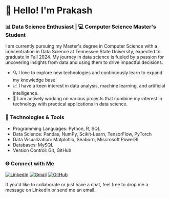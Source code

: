 # 👋 Hello! I'm Prakash

### 📊 Data Science Enthusiast | 💻 Computer Science Master's Student

I am currently pursuing my Master's degree in Computer Science with a concentration in Data Science at Tennessee State University, expected to graduate in Fall 2024. My journey in data science is fueled by a passion for uncovering insights from data and using them to drive impactful decisions.

- 🔍 I love to explore new technologies and continuously learn to expand my knowledge base.
- 📈 I have a keen interest in data analysis, machine learning, and artificial intelligence.
- 🚀 I am actively working on various projects that combine my interest in technology with practical applications in data science.

### 🔧 Technologies & Tools
- Programming Languages: Python, R, SQL
- Data Science: Pandas, NumPy, Scikit-Learn, TensorFlow, PyTorch
- Data Visualization: Matplotlib, Seaborn, Miscrosoft PowerBI
- Databases: MySQL
- Version Control: Git, GitHub

### 🌐 Connect with Me
[![LinkedIn](https://img.shields.io/badge/LinkedIn-Prakash%20Dura-blue?style=flat&logo=linkedin)](https://www.linkedin.com/in/prakashdura/) [![Gmail](https://img.shields.io/badge/Gmail-prakashdura20@gmail.com-red?style=flat&logo=gmail&logoColor=white)](mailto:prakashdura20@gmail.com) [![GitHub](https://img.shields.io/badge/GitHub-%40PrakashDura-black?style=flat&logo=github)](https://github.com/PrakashDura)

If you'd like to collaborate or just have a chat, feel free to drop me a message on LinkedIn or send me an email.
